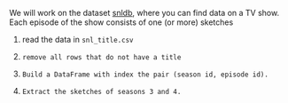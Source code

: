 We will work on the dataset [snldb](https://github.com/gdv/foundationsCS-2018/blob/master/ex-data/snldb), where you can find data on a TV show.
Each episode of the show consists of one (or more) sketches

1.    read the data in `snl_title.csv`
2.     remove all rows that do not have a title
3.     Build a DataFrame with index the pair (season id, episode id).
3.     Extract the sketches of seasons 3 and 4.

